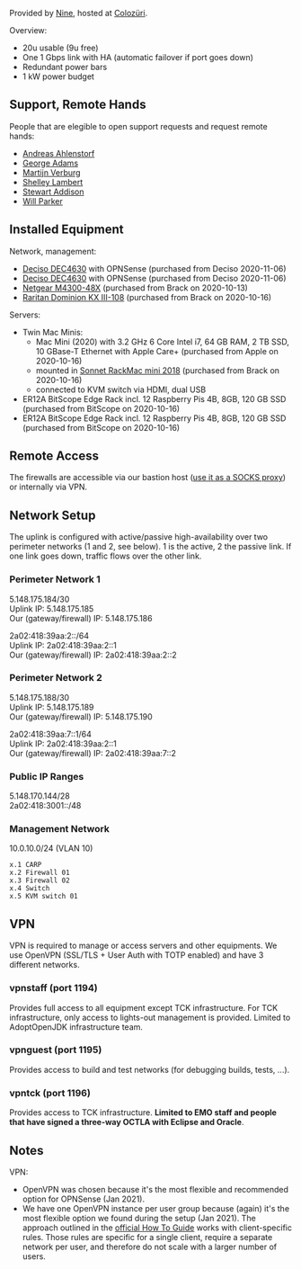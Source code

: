 Provided by [Nine](https://www.nine.ch), hosted at [Colozüri](https://www.colozueri.ch/).

Overview:
* 20u usable (9u free)
* One 1 Gbps link with HA (automatic failover if port goes down)
* Redundant power bars
* 1 kW power budget

## Support, Remote Hands

People that are elegible to open support requests and request remote hands:

* [Andreas Ahlenstorf](https://github.com/aahlenst)
* [George Adams](https://github.com/gdams)
* [Martijn Verburg](https://github.com/karianna)
* [Shelley Lambert](https://github.com/smlambert)
* [Stewart Addison](https://github.com/sxa)
* [Will Parker](https://github.com/willsparker)

## Installed Equipment

Network, management:

* [Deciso DEC4630](https://www.deciso.com/product-catalog/DEC4630/) with OPNSense (purchased from Deciso 2020-11-06)
* [Deciso DEC4630](https://www.deciso.com/product-catalog/DEC4630/) with OPNSense (purchased from Deciso 2020-11-06)
* [Netgear M4300-48X](https://www.netgear.com/business/products/switches/managed/M4300-48X.aspx) (purchased from Brack on 2020-10-13)
* [Raritan Dominion KX III-108](https://www.raritan.com/products/kvm-serial/kvm-over-ip-switches/enterprise-ip-kvm-switch) (purchased from Brack on 2020-10-16)

Servers:
* Twin Mac Minis:
  * Mac Mini (2020) with 3.2 GHz 6 Core Intel i7, 64 GB RAM, 2 TB SSD, 10 GBase-T Ethernet with Apple Care+ (purchased from Apple on 2020-10-16)
  * mounted in [Sonnet RackMac mini 2018](https://www.sonnettech.com/product/rackmacmini.html) (purchased from Brack on 2020-10-16)
  * connected to KVM switch via HDMI, dual USB
* ER12A BitScope Edge Rack incl. 12 Raspberry Pis 4B, 8GB, 120 GB SSD (purchased from BitScope on 2020-10-16)
* ER12A BitScope Edge Rack incl. 12 Raspberry Pis 4B, 8GB, 120 GB SSD (purchased from BitScope on 2020-10-16)

## Remote Access

The firewalls are accessible via our bastion host ([use it as a SOCKS proxy](https://ma.ttias.be/socks-proxy-linux-ssh-bypass-content-filters/)) or internally via VPN. 

## Network Setup

The uplink is configured with active/passive high-availability over two perimeter networks (1 and 2, see below). 1 is the active, 2 the passive link. If one link goes down, traffic flows over the other link.

### Perimeter Network 1

5.148.175.184/30  
Uplink IP: 5.148.175.185  
Our (gateway/firewall) IP: 5.148.175.186

2a02:418:39aa:2::/64  
Uplink IP: 2a02:418:39aa:2::1  
Our (gateway/firewall) IP: 2a02:418:39aa:2::2

### Perimeter Network 2

5.148.175.188/30  
Uplink IP: 5.148.175.189  
Our (gateway/firewall) IP: 5.148.175.190

2a02:418:39aa:7::1/64  
Uplink IP: 2a02:418:39aa:2::1  
Our (gateway/firewall) IP: 2a02:418:39aa:7::2

### Public IP Ranges

5.148.170.144/28  
2a02:418:3001::/48

### Management Network

10.0.10.0/24 (VLAN 10)

```
x.1 CARP
x.2 Firewall 01
x.3 Firewall 02
x.4 Switch
x.5 KVM switch 01
```

## VPN

VPN is required to manage or access servers and other equipments. We use OpenVPN (SSL/TLS + User Auth with TOTP enabled) and have 3 different networks.

### vpnstaff (port 1194)

Provides full access to all equipment except TCK infrastructure. For TCK infrastructure, only access to lights-out management is provided. Limited to AdoptOpenJDK infrastructure team.

### vpnguest (port 1195)

Provides access to build and test networks (for debugging builds, tests, ...).

### vpntck (port 1196)

Provides access to TCK infrastructure. **Limited to EMO staff and people that have signed a three-way OCTLA with Eclipse and Oracle**.

## Notes

VPN:

* OpenVPN was chosen because it's the most flexible and recommended option for OPNSense (Jan 2021).
* We have one OpenVPN instance per user group because (again) it's the most flexible option we found during the setup (Jan 2021). The approach outlined in the [official How To Guide](https://openvpn.net/community-resources/how-to/#configuring-client-specific-rules-and-access-policies) works with client-specific rules. Those rules are specific for a single client, require a separate network per user, and therefore do not scale with a larger number of users.